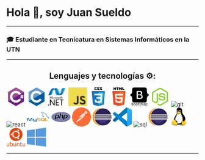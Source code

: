 
  <h1>Hola <span>👋</span>, soy Juan Sueldo</h1>
    <hr>
  <h3>🎓 Estudiante en Tecnicatura en Sistemas Informáticos en la UTN</h3>
      <hr/>
  <center><h2>Lenguajes y tecnologías ⚙️:</h2></center>
      <div text-align="center" style="display: inline_block">
      <p>
      <img src="https://raw.githubusercontent.com/devicons/devicon/master/icons/csharp/csharp-original.svg" alt="C sharp" height="50" width="50"/>
      <img src="https://raw.githubusercontent.com/devicons/devicon/master/icons/c/c-original.svg" alt="C" height="50" width="50"/>
      <img src="https://raw.githubusercontent.com/devicons/devicon/master/icons/dot-net/dot-net-original-wordmark.svg" alt="dot net" height="50" width="50"/>
      <img src="https://raw.githubusercontent.com/devicons/devicon/master/icons/javascript/javascript-original.svg" alt="JavaScript" height="50" width="50"/>
      <img src="https://raw.githubusercontent.com/devicons/devicon/master/icons/css3/css3-original-wordmark.svg" alt="CSS" height="50" width="50" />
      <img src="https://raw.githubusercontent.com/devicons/devicon/master/icons/html5/html5-original-wordmark.svg" alt="html" height="50" width="50"/>
      <img src="https://raw.githubusercontent.com/devicons/devicon/master/icons/bootstrap/bootstrap-plain-wordmark.svg" alt="bootstrap" height="50" width="50"/>
      <img class="" src="https://raw.githubusercontent.com/devicons/devicon/master/icons/nodejs/nodejs-original.svg" alt="nodejs" height="50" width="50" />
      <img class="" src="https://camo.githubusercontent.com/fbfcb9e3dc648adc93bef37c718db16c52f617ad055a26de6dc3c21865c3321d/68747470733a2f2f7777772e766563746f726c6f676f2e7a6f6e652f6c6f676f732f6769742d73636d2f6769742d73636d2d69636f6e2e737667" alt="git" height="50" width="50" />
      <img class="" src="https://cdn-icons-png.flaticon.com/512/1126/1126012.png" alt="react" height="50" width="50" />
      <img src="https://raw.githubusercontent.com/devicons/devicon/master/icons/mysql/mysql-original-wordmark.svg" alt="mysql" height="50" width="60"/>
      <img src="https://raw.githubusercontent.com/devicons/devicon/master/icons/php/php-original.svg" alt="php" height="50" width="50"/>
      <img src="https://raw.githubusercontent.com/caidevOficial/FF_Resume/main/assets/icons/postman/getpostman-icon.svg" alt="postman" height="50" width="50"/>
      <img src="https://raw.githubusercontent.com/caidevOficial/Logos/master/Lenguajes/logo-eclipse.png" alt="eclipse" height="50" width="50"/>
      <img src="https://raw.githubusercontent.com/github/explore/80688e429a7d4ef2fca1e82350fe8e3517d3494d/topics/visual-studio-code/visual-studio-code.png?raw=true" alt="visual studio code" height="50" width="50"/>
      <img src="https://camo.githubusercontent.com/276ce2dc21df385028f0f2c4d8315b616f8e2162a5c54f8acaae77edddadf13d/68747470733a2f2f6361696465766f66696369616c2e6769746875622e696f2f46465f526573756d652f6173736574732f69636f6e732f6d7373716c2f6d6963726f736f66742d73716c2d7365727665722e7376673f7261773d74727565" alt="sql" height="50" width="50"/>
      <img src="https://raw.githubusercontent.com/caidevOficial/Logos/master/Lenguajes/logo-eclipse.png" alt="eclipse" height="50" width="50"/>
      <img src="https://raw.githubusercontent.com/devicons/devicon/master/icons/linux/linux-original.svg" alt="linux" height="50" width="50"/>
      <img src="https://raw.githubusercontent.com/caidevOficial/FF_Resume/main/assets/icons/ubuntu/ubuntu-plain-wordmark.svg" alt="ubuntu" height="50" width="50"/>
      <img src="https://raw.githubusercontent.com/caidevOficial/Logos/master/Lenguajes/windows.svg" alt="windows" height="50" width="50"/>
        </p>
    </div>
      <hr>


    



    

    

    




<!---
juansueldo/juansueldo is a ✨ special ✨ repository because its `README.md` (this file) appears on your GitHub profile.
You can click the Preview link to take a look at your changes.
--->

